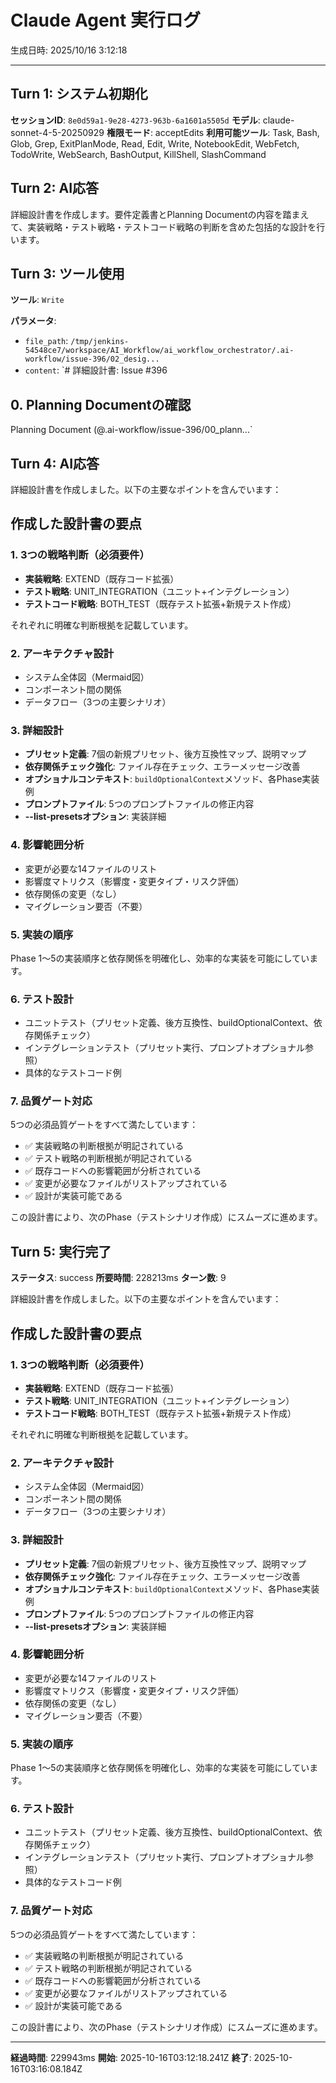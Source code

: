 # Claude Agent 実行ログ

生成日時: 2025/10/16 3:12:18

---

## Turn 1: システム初期化

**セッションID**: `8e0d59a1-9e28-4273-963b-6a1601a5505d`
**モデル**: claude-sonnet-4-5-20250929
**権限モード**: acceptEdits
**利用可能ツール**: Task, Bash, Glob, Grep, ExitPlanMode, Read, Edit, Write, NotebookEdit, WebFetch, TodoWrite, WebSearch, BashOutput, KillShell, SlashCommand

## Turn 2: AI応答

詳細設計書を作成します。要件定義書とPlanning Documentの内容を踏まえて、実装戦略・テスト戦略・テストコード戦略の判断を含めた包括的な設計を行います。

## Turn 3: ツール使用

**ツール**: `Write`

**パラメータ**:
- `file_path`: `/tmp/jenkins-54548ce7/workspace/AI_Workflow/ai_workflow_orchestrator/.ai-workflow/issue-396/02_desig...`
- `content`: `# 詳細設計書: Issue #396

## 0. Planning Documentの確認

Planning Document (@.ai-workflow/issue-396/00_plann...`

## Turn 4: AI応答

詳細設計書を作成しました。以下の主要なポイントを含んでいます：

## 作成した設計書の要点

### 1. **3つの戦略判断（必須要件）**
- **実装戦略**: EXTEND（既存コード拡張）
- **テスト戦略**: UNIT_INTEGRATION（ユニット+インテグレーション）
- **テストコード戦略**: BOTH_TEST（既存テスト拡張+新規テスト作成）

それぞれに明確な判断根拠を記載しています。

### 2. **アーキテクチャ設計**
- システム全体図（Mermaid図）
- コンポーネント間の関係
- データフロー（3つの主要シナリオ）

### 3. **詳細設計**
- **プリセット定義**: 7個の新規プリセット、後方互換性マップ、説明マップ
- **依存関係チェック強化**: ファイル存在チェック、エラーメッセージ改善
- **オプショナルコンテキスト**: `buildOptionalContext`メソッド、各Phase実装例
- **プロンプトファイル**: 5つのプロンプトファイルの修正内容
- **--list-presetsオプション**: 実装詳細

### 4. **影響範囲分析**
- 変更が必要な14ファイルのリスト
- 影響度マトリクス（影響度・変更タイプ・リスク評価）
- 依存関係の変更（なし）
- マイグレーション要否（不要）

### 5. **実装の順序**
Phase 1～5の実装順序と依存関係を明確化し、効率的な実装を可能にしています。

### 6. **テスト設計**
- ユニットテスト（プリセット定義、後方互換性、buildOptionalContext、依存関係チェック）
- インテグレーションテスト（プリセット実行、プロンプトオプショナル参照）
- 具体的なテストコード例

### 7. **品質ゲート対応**
5つの必須品質ゲートをすべて満たしています：
- ✅ 実装戦略の判断根拠が明記されている
- ✅ テスト戦略の判断根拠が明記されている
- ✅ 既存コードへの影響範囲が分析されている
- ✅ 変更が必要なファイルがリストアップされている
- ✅ 設計が実装可能である

この設計書により、次のPhase（テストシナリオ作成）にスムーズに進めます。

## Turn 5: 実行完了

**ステータス**: success
**所要時間**: 228213ms
**ターン数**: 9

詳細設計書を作成しました。以下の主要なポイントを含んでいます：

## 作成した設計書の要点

### 1. **3つの戦略判断（必須要件）**
- **実装戦略**: EXTEND（既存コード拡張）
- **テスト戦略**: UNIT_INTEGRATION（ユニット+インテグレーション）
- **テストコード戦略**: BOTH_TEST（既存テスト拡張+新規テスト作成）

それぞれに明確な判断根拠を記載しています。

### 2. **アーキテクチャ設計**
- システム全体図（Mermaid図）
- コンポーネント間の関係
- データフロー（3つの主要シナリオ）

### 3. **詳細設計**
- **プリセット定義**: 7個の新規プリセット、後方互換性マップ、説明マップ
- **依存関係チェック強化**: ファイル存在チェック、エラーメッセージ改善
- **オプショナルコンテキスト**: `buildOptionalContext`メソッド、各Phase実装例
- **プロンプトファイル**: 5つのプロンプトファイルの修正内容
- **--list-presetsオプション**: 実装詳細

### 4. **影響範囲分析**
- 変更が必要な14ファイルのリスト
- 影響度マトリクス（影響度・変更タイプ・リスク評価）
- 依存関係の変更（なし）
- マイグレーション要否（不要）

### 5. **実装の順序**
Phase 1～5の実装順序と依存関係を明確化し、効率的な実装を可能にしています。

### 6. **テスト設計**
- ユニットテスト（プリセット定義、後方互換性、buildOptionalContext、依存関係チェック）
- インテグレーションテスト（プリセット実行、プロンプトオプショナル参照）
- 具体的なテストコード例

### 7. **品質ゲート対応**
5つの必須品質ゲートをすべて満たしています：
- ✅ 実装戦略の判断根拠が明記されている
- ✅ テスト戦略の判断根拠が明記されている
- ✅ 既存コードへの影響範囲が分析されている
- ✅ 変更が必要なファイルがリストアップされている
- ✅ 設計が実装可能である

この設計書により、次のPhase（テストシナリオ作成）にスムーズに進めます。


---

**経過時間**: 229943ms
**開始**: 2025-10-16T03:12:18.241Z
**終了**: 2025-10-16T03:16:08.184Z